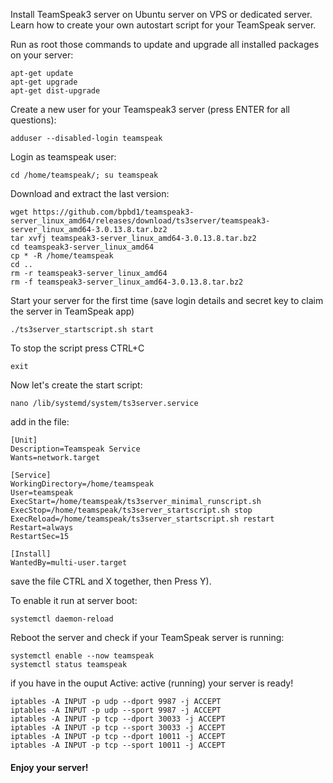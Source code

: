 Install TeamSpeak3 server on Ubuntu server on VPS or dedicated server. Learn how to create your own autostart script for your TeamSpeak server.

Run as root those commands to update and upgrade all installed packages on your server:
```
apt-get update
apt-get upgrade
apt-get dist-upgrade
```
Create a new user for your Teamspeak3 server (press ENTER for all questions):
```
adduser --disabled-login teamspeak
```
Login as teamspeak user:
```
cd /home/teamspeak/; su teamspeak
```
Download and extract the last version:
```
wget https://github.com/bpbd1/teamspeak3-server_linux_amd64/releases/download/ts3server/teamspeak3-server_linux_amd64-3.0.13.8.tar.bz2
tar xvfj teamspeak3-server_linux_amd64-3.0.13.8.tar.bz2
cd teamspeak3-server_linux_amd64
cp * -R /home/teamspeak
cd ..
rm -r teamspeak3-server_linux_amd64
rm -f teamspeak3-server_linux_amd64-3.0.13.8.tar.bz2
```
Start your server for the first time (save login details and secret key to claim the server in TeamSpeak app)
```
./ts3server_startscript.sh start
```
To stop the script press CTRL+C
```
exit
```
Now let's create the start script: 
```
nano /lib/systemd/system/ts3server.service
```
add in the file:
```
[Unit]
Description=Teamspeak Service
Wants=network.target

[Service]
WorkingDirectory=/home/teamspeak
User=teamspeak
ExecStart=/home/teamspeak/ts3server_minimal_runscript.sh
ExecStop=/home/teamspeak/ts3server_startscript.sh stop
ExecReload=/home/teamspeak/ts3server_startscript.sh restart
Restart=always
RestartSec=15

[Install]
WantedBy=multi-user.target
```

save the file  CTRL and X together, then Press Y).

To enable it run at server boot:
```
systemctl daemon-reload
```
Reboot the server and check if your TeamSpeak server is running:
```
systemctl enable --now teamspeak
systemctl status teamspeak
```
if you have in the ouput Active: active (running) your server is ready!


```
iptables -A INPUT -p udp --dport 9987 -j ACCEPT
iptables -A INPUT -p udp --sport 9987 -j ACCEPT
iptables -A INPUT -p tcp --dport 30033 -j ACCEPT
iptables -A INPUT -p tcp --sport 30033 -j ACCEPT
iptables -A INPUT -p tcp --dport 10011 -j ACCEPT
iptables -A INPUT -p tcp --sport 10011 -j ACCEPT
```


#### Enjoy your server!
